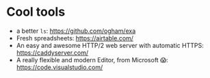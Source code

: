 # Cool tools

- a better `ls`: https://github.com/ogham/exa
- Fresh spreadsheets: https://airtable.com/
- An easy and awesome HTTP/2 web server with automatic HTTPS: https://caddyserver.com/
- A really flexible and modern Editor, from Microsoft :scream:: https://code.visualstudio.com/

